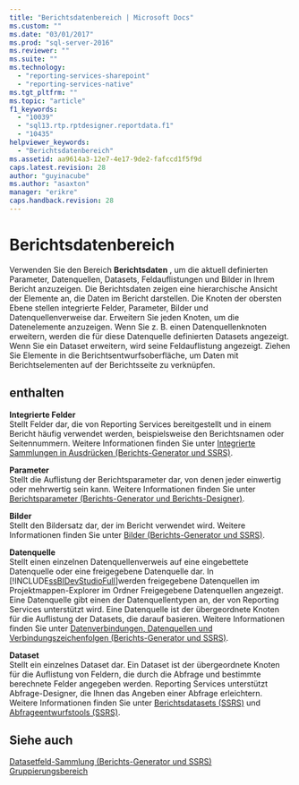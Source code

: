 ```yaml
---
title: "Berichtsdatenbereich | Microsoft Docs"
ms.custom: ""
ms.date: "03/01/2017"
ms.prod: "sql-server-2016"
ms.reviewer: ""
ms.suite: ""
ms.technology: 
  - "reporting-services-sharepoint"
  - "reporting-services-native"
ms.tgt_pltfrm: ""
ms.topic: "article"
f1_keywords: 
  - "10039"
  - "sql13.rtp.rptdesigner.reportdata.f1"
  - "10435"
helpviewer_keywords: 
  - "Berichtsdatenbereich"
ms.assetid: aa9614a3-12e7-4e17-9de2-fafccd1f5f9d
caps.latest.revision: 28
author: "guyinacube"
ms.author: "asaxton"
manager: "erikre"
caps.handback.revision: 28
---
```

# Berichtsdatenbereich
  Verwenden Sie den Bereich **Berichtsdaten** , um die aktuell definierten Parameter, Datenquellen, Datasets, Feldauflistungen und Bilder in Ihrem Bericht anzuzeigen. Die Berichtsdaten zeigen eine hierarchische Ansicht der Elemente an, die Daten im Bericht darstellen. Die Knoten der obersten Ebene stellen integrierte Felder, Parameter, Bilder und Datenquellenverweise dar. Erweitern Sie jeden Knoten, um die Datenelemente anzuzeigen. Wenn Sie z. B. einen Datenquellenknoten erweitern, werden die für diese Datenquelle definierten Datasets angezeigt. Wenn Sie ein Dataset erweitern, wird seine Feldauflistung angezeigt. Ziehen Sie Elemente in die Berichtsentwurfsoberfläche, um Daten mit Berichtselementen auf der Berichtsseite zu verknüpfen.  
  
## enthalten  
 **Integrierte Felder**  
 Stellt Felder dar, die von Reporting Services bereitgestellt und in einem Bericht häufig verwendet werden, beispielsweise den Berichtsnamen oder Seitennummern. Weitere Informationen finden Sie unter [Integrierte Sammlungen in Ausdrücken &#40;Berichts-Generator und SSRS&#41;](../../reporting-services/report-design/built-in-collections-in-expressions-report-builder-and-ssrs.md).  
  
 **Parameter**  
 Stellt die Auflistung der Berichtsparameter dar, von denen jeder einwertig oder mehrwertig sein kann. Weitere Informationen finden Sie unter [Berichtsparameter &#40;Berichts-Generator und Berichts-Designer&#41;](../../reporting-services/report-design/report-parameters-report-builder-and-report-designer.md).  
  
 **Bilder**  
 Stellt den Bildersatz dar, der im Bericht verwendet wird. Weitere Informationen finden Sie unter [Bilder &#40;Berichts-Generator und SSRS&#41;](../../reporting-services/report-design/images-report-builder-and-ssrs.md).  
  
 **Datenquelle**  
 Stellt einen einzelnen Datenquellenverweis auf eine eingebettete Datenquelle oder eine freigegebene Datenquelle dar. In [!INCLUDE[ssBIDevStudioFull](../../includes/ssbidevstudiofull-md.md)]werden freigegebene Datenquellen im Projektmappen-Explorer im Ordner Freigegebene Datenquellen angezeigt. Eine Datenquelle gibt einen der Datenquellentypen an, der von Reporting Services unterstützt wird. Eine Datenquelle ist der übergeordnete Knoten für die Auflistung der Datasets, die darauf basieren. Weitere Informationen finden Sie unter [Datenverbindungen, Datenquellen und Verbindungszeichenfolgen &#40;Berichts-Generator und SSRS&#41;](../../reporting-services/report-data/data-connections-data-sources-and-connection-strings-report-builder-and-ssrs.md).  
  
 **Dataset**  
 Stellt ein einzelnes Dataset dar. Ein Dataset ist der übergeordnete Knoten für die Auflistung von Feldern, die durch die Abfrage und bestimmte berechnete Felder angegeben werden. Reporting Services unterstützt Abfrage-Designer, die Ihnen das Angeben einer Abfrage erleichtern. Weitere Informationen finden Sie unter [Berichtsdatasets &#40;SSRS&#41;](../../reporting-services/report-data/report-datasets-ssrs.md) und [Abfrageentwurfstools &#40;SSRS&#41;](../../reporting-services/report-data/query-design-tools-ssrs.md).  
  
## Siehe auch  
 [Datasetfeld-Sammlung &#40;Berichts-Generator und SSRS&#41;](../../reporting-services/report-data/dataset-fields-collection-report-builder-and-ssrs.md)   
 [Gruppierungsbereich](../../reporting-services/tools/grouping-pane.md)  
  
  